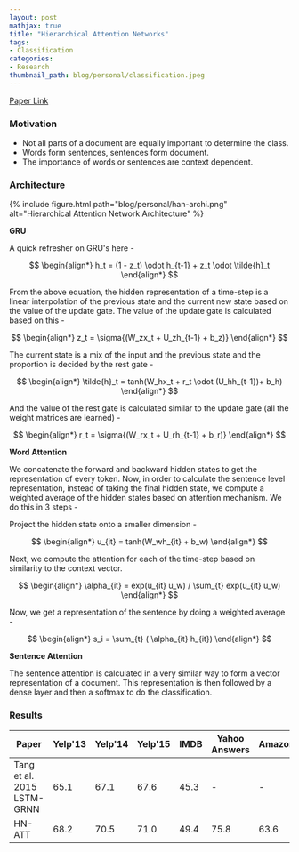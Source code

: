 ```yaml
---
layout: post
mathjax: true
title: "Hierarchical Attention Networks"
tags:
- Classification
categories:
- Research
thumbnail_path: blog/personal/classification.jpeg
---
```


[Paper Link](https://www.cs.cmu.edu/~./hovy/papers/16HLT-hierarchical-attention-networks.pdf)

### Motivation

- Not all parts of a document are equally important to determine the class.
- Words form sentences, sentences form document.
- The importance of words or sentences are context dependent.

### Architecture

{% include figure.html path="blog/personal/han-archi.png" alt="Hierarchical Attention Network Architecture" %}

**GRU**

A quick refresher on GRU's here - 

$$
\begin{align*}
 	h_t = (1 - z_t) \odot h_{t-1} + z_t \odot \tilde{h}_t
\end{align*}
$$

From the above equation, the hidden representation of a time-step is a linear interpolation of the previous state and the current new state based on the value of the update gate. The value of the update gate is calculated based on this - 

$$
\begin{align*}
 	z_t = \sigma{(W_zx_t + U_zh_{t-1} + b_z)}
\end{align*}
$$

The current state is a mix of the input and the previous state and the proportion is decided by the rest gate -

$$
\begin{align*}
 	\tilde{h}_t = tanh(W_hx_t + r_t \odot (U_hh_{t-1})+ b_h)
\end{align*}
$$

And the value of the rest gate is calculated similar to the update gate (all the weight matrices are learned) - <br/>

$$
\begin{align*}
 	r_t = \sigma{(W_rx_t + U_rh_{t-1} + b_r)}
\end{align*}
$$


**Word Attention**

We concatenate the forward and backward hidden states to get the representation of every token. Now, in order to calculate the sentence level representation, instead of taking the final hidden state, we compute a weighted average of the hidden states based on attention mechanism. We do this in 3 steps - 

Project the hidden state onto a smaller dimension - 

$$
\begin{align*}
 	u_{it} = tanh(W_wh_{it} + b_w)
\end{align*}
$$

Next, we compute the attention for each of the time-step based on similarity to the context vector.

$$
\begin{align*}
 	\alpha_{it} = exp(u_{it} u_w) / \sum_{t} exp(u_{it} u_w)
\end{align*}
$$

Now, we get a representation of the sentence by doing a weighted average - <br/>

$$
\begin{align*}
	s_i = \sum_{t} ( \alpha_{it} h_{it})
\end{align*}
$$

**Sentence Attention**

The sentence attention is calculated in a very similar way to form a vector representation of a document. This representation is then followed by a dense layer and then a softmax to do the classification.

### Results

| Paper | Yelp'13 | Yelp'14 | Yelp'15 | IMDB | Yahoo Answers | Amazon |
|---------------------------|------|------|------|------|------|------|
| Tang et al. 2015 LSTM-GRNN | 65.1 | 67.1 | 67.6 | 45.3| - | - |
| HN-ATT| 68.2| 70.5 | 71.0 | 49.4 | 75.8 | 63.6 |

